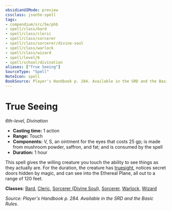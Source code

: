 ```yaml
---
obsidianUIMode: preview
cssclass: json5e-spell
tags:
- compendium/src/5e/phb
- spell/class/bard
- spell/class/cleric
- spell/class/sorcerer
- spell/class/sorcerer/divine-soul
- spell/class/warlock
- spell/class/wizard
- spell/level/6
- spell/school/divination
aliases: ["True Seeing"]
SourceType: "Spell"
NoteIcon: spell
BookSource: Player's Handbook p. 284. Available in the SRD and the Basic Rules.
---
```

# True Seeing
*6th-level, Divination*  

- **Casting time:** 1 action
- **Range:** Touch
- **Components:** V, S, an ointment for the eyes that costs 25 gp; is made from mushroom powder, saffron, and fat; and is consumed by the spell
- **Duration:** 1 hour

This spell gives the willing creature you touch the ability to see things as they actually are. For the duration, the creature has [truesight](/3-Mechanics/CLI/rules/senses.md#truesight), notices secret doors hidden by magic, and can see into the Ethereal Plane, all out to a range of 120 feet.

**Classes**: [Bard](/3-Mechanics/CLI/classes/bard.md), [Cleric](/3-Mechanics/CLI/classes/cleric.md), [Sorcerer (Divine Soul)](/3-Mechanics/CLI/classes/sorcerer-divine-soul-xge.md), [Sorcerer](/3-Mechanics/CLI/classes/sorcerer.md), [Warlock](/3-Mechanics/CLI/classes/warlock.md), [Wizard](/3-Mechanics/CLI/classes/wizard.md)

*Source: Player's Handbook p. 284. Available in the SRD and the Basic Rules.*